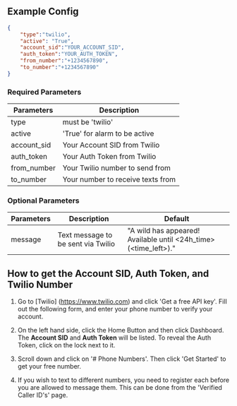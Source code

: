 ## Example Config

```json
{
	"type":"twilio",
	"active": "True",
	"account_sid":"YOUR_ACCOUNT_SID",
	"auth_token":"YOUR_AUTH_TOKEN",
	"from_number":"+1234567890",
	"to_number":"+1234567890"
}
```

### Required Parameters
| Parameters     | Description                            | 
| -------------- |----------------------------------------|
| type           | must be 'twilio'                       |
| active         | 'True' for alarm to be active          |
| account_sid    | Your Account SID from Twilio           |
| auth_token     | Your Auth Token from Twilio            |
| from_number    | Your Twilio number to send from        |
| to_number      | Your number to receive texts from      |


### Optional Parameters
| Parameters     | Description                                       | Default                                       |
| -------------- |---------------------------------------------------|-----------------------------------------------|
| message   | Text message to be sent via Twilio                | "A wild <pkmn> has appeared! <gmaps> Available until <24h_time> (<time_left>)."                 |

## How to get the Account SID, Auth Token, and Twilio Number

1. Go to [Twilio] (https://www.twilio.com) and click 'Get a free API key'. Fill out the following form, and enter your phone number to verify your account.

2. On the left hand side, click the Home Button and then click Dashboard. The **Account SID** and **Auth Token** will be listed. To reveal the Auth Token, click on the lock next to it.

3. Scroll down and click on '# Phone Numbers'. Then click 'Get Started' to get your free number. 

4. If you wish to text to different numbers, you need to register each before you are allowed to message them. This can be done from the 'Verified Caller ID's' page.
